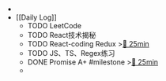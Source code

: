 -
- [[Daily Log]]
	- TODO LeetCode
	- TODO React技术揭秘
	- TODO React-coding Redux >[🍅 25min](#agenda-pomo://?t=f-1689863675826-1500)
	- TODO JS、TS、Regex练习
	- DONE Promise A+ #milestone >[🍅 25min](#agenda-pomo://?t=f-1689827894944-1500)
	-